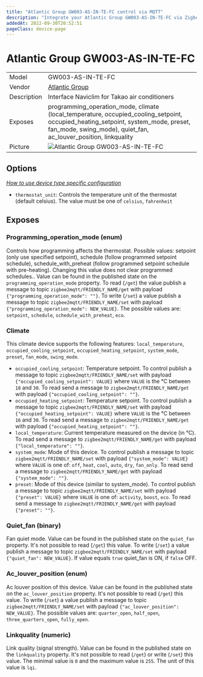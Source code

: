 ```yaml
---
title: "Atlantic Group GW003-AS-IN-TE-FC control via MQTT"
description: "Integrate your Atlantic Group GW003-AS-IN-TE-FC via Zigbee2MQTT with whatever smart home infrastructure you are using without the vendor's bridge or gateway."
addedAt: 2022-09-30T20:52:51
pageClass: device-page
---
```


<!-- !!!! -->
<!-- ATTENTION: This file is auto-generated through docgen! -->
<!-- You can only edit the "Notes"-Section between the two comment lines "Notes BEGIN" and "Notes END". -->
<!-- Do not use h1 or h2 heading within "## Notes"-Section. -->
<!-- !!!! -->

# Atlantic Group GW003-AS-IN-TE-FC

|     |     |
|-----|-----|
| Model | GW003-AS-IN-TE-FC  |
| Vendor  | [Atlantic Group](/supported-devices/#v=Atlantic%20Group)  |
| Description | Interface Naviclim for Takao air conditioners |
| Exposes | programming_operation_mode, climate (local_temperature, occupied_cooling_setpoint, occupied_heating_setpoint, system_mode, preset, fan_mode, swing_mode), quiet_fan, ac_louver_position, linkquality |
| Picture | ![Atlantic Group GW003-AS-IN-TE-FC](https://www.zigbee2mqtt.io/images/devices/GW003-AS-IN-TE-FC.jpg) |


<!-- Notes BEGIN: You can edit here. Add "## Notes" headline if not already present. -->


<!-- Notes END: Do not edit below this line -->


## Options
*[How to use device type specific configuration](../guide/configuration/devices-groups.md#specific-device-options)*

* `thermostat_unit`: Controls the temperature unit of the thermostat (default celsius). The value must be one of `celsius`, `fahrenheit`


## Exposes

### Programming_operation_mode (enum)
Controls how programming affects the thermostat. Possible values: setpoint (only use specified setpoint), schedule (follow programmed setpoint schedule), schedule_with_preheat (follow programmed setpoint schedule with pre-heating). Changing this value does not clear programmed schedules..
Value can be found in the published state on the `programming_operation_mode` property.
To read (`/get`) the value publish a message to topic `zigbee2mqtt/FRIENDLY_NAME/get` with payload `{"programming_operation_mode": ""}`.
To write (`/set`) a value publish a message to topic `zigbee2mqtt/FRIENDLY_NAME/set` with payload `{"programming_operation_mode": NEW_VALUE}`.
The possible values are: `setpoint`, `schedule`, `schedule_with_preheat`, `eco`.

### Climate 
This climate device supports the following features: `local_temperature`, `occupied_cooling_setpoint`, `occupied_heating_setpoint`, `system_mode`, `preset`, `fan_mode`, `swing_mode`.
- `occupied_cooling_setpoint`: Temperature setpoint. To control publish a message to topic `zigbee2mqtt/FRIENDLY_NAME/set` with payload `{"occupied_cooling_setpoint": VALUE}` where `VALUE` is the °C between `18` and `30`. To read send a message to `zigbee2mqtt/FRIENDLY_NAME/get` with payload `{"occupied_cooling_setpoint": ""}`.
- `occupied_heating_setpoint`: Temperature setpoint. To control publish a message to topic `zigbee2mqtt/FRIENDLY_NAME/set` with payload `{"occupied_heating_setpoint": VALUE}` where `VALUE` is the °C between `16` and `30`. To read send a message to `zigbee2mqtt/FRIENDLY_NAME/get` with payload `{"occupied_heating_setpoint": ""}`.
- `local_temperature`: Current temperature measured on the device (in °C). To read send a message to `zigbee2mqtt/FRIENDLY_NAME/get` with payload `{"local_temperature": ""}`.
- `system_mode`: Mode of this device. To control publish a message to topic `zigbee2mqtt/FRIENDLY_NAME/set` with payload `{"system_mode": VALUE}` where `VALUE` is one of: `off`, `heat`, `cool`, `auto`, `dry`, `fan_only`. To read send a message to `zigbee2mqtt/FRIENDLY_NAME/get` with payload `{"system_mode": ""}`.
- `preset`: Mode of this device (similar to system_mode). To control publish a message to topic `zigbee2mqtt/FRIENDLY_NAME/set` with payload `{"preset": VALUE}` where `VALUE` is one of: `activity`, `boost`, `eco`. To read send a message to `zigbee2mqtt/FRIENDLY_NAME/get` with payload `{"preset": ""}`.

### Quiet_fan (binary)
Fan quiet mode.
Value can be found in the published state on the `quiet_fan` property.
It's not possible to read (`/get`) this value.
To write (`/set`) a value publish a message to topic `zigbee2mqtt/FRIENDLY_NAME/set` with payload `{"quiet_fan": NEW_VALUE}`.
If value equals `true` quiet_fan is ON, if `false` OFF.

### Ac_louver_position (enum)
Ac louver position of this device.
Value can be found in the published state on the `ac_louver_position` property.
It's not possible to read (`/get`) this value.
To write (`/set`) a value publish a message to topic `zigbee2mqtt/FRIENDLY_NAME/set` with payload `{"ac_louver_position": NEW_VALUE}`.
The possible values are: `quarter_open`, `half_open`, `three_quarters_open`, `fully_open`.

### Linkquality (numeric)
Link quality (signal strength).
Value can be found in the published state on the `linkquality` property.
It's not possible to read (`/get`) or write (`/set`) this value.
The minimal value is `0` and the maximum value is `255`.
The unit of this value is `lqi`.

